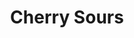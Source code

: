 ---
layout: post
title: "Cherry Sours"
category: portfolio
tags: illustration
thumbnail: /portfolio/thumbs/cherrysours.jpg
full: /portfolio/full/cherrysours.jpg
orientation: portrait
medium: Digital
description: An early study in color and lighting without a reference. I don't do a lot without any reference, even for conceptual art I'll try to compile references for materials, environments or fabrics for folds. This was completely from my head, and a departure from how I normally work. It can be a breath of fresh air to step away from the routine.
---